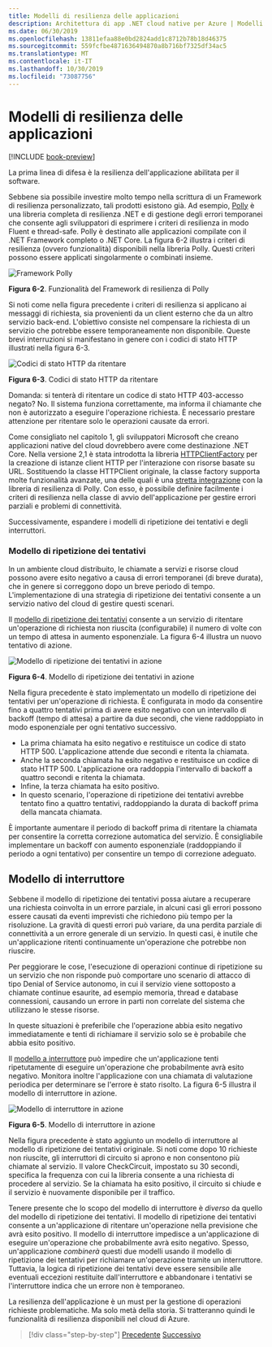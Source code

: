 ```yaml
---
title: Modelli di resilienza delle applicazioni
description: Architettura di app .NET cloud native per Azure | Modelli di resilienza delle applicazioni
ms.date: 06/30/2019
ms.openlocfilehash: 13811efaa88e0bd2824add1c8712b78b18d46375
ms.sourcegitcommit: 559fcfbe4871636494870a8b716bf7325df34ac5
ms.translationtype: MT
ms.contentlocale: it-IT
ms.lasthandoff: 10/30/2019
ms.locfileid: "73087756"
---
```

# <a name="application-resiliency-patterns"></a>Modelli di resilienza delle applicazioni

[!INCLUDE [book-preview](../../../includes/book-preview.md)]

La prima linea di difesa è la resilienza dell'applicazione abilitata per il software.

Sebbene sia possibile investire molto tempo nella scrittura di un Framework di resilienza personalizzato, tali prodotti esistono già. Ad esempio, [Polly](http://www.thepollyproject.org/) è una libreria completa di resilienza .NET e di gestione degli errori temporanei che consente agli sviluppatori di esprimere i criteri di resilienza in modo Fluent e thread-safe. Polly è destinato alle applicazioni compilate con il .NET Framework completo o .NET Core. La figura 6-2 illustra i criteri di resilienza (ovvero funzionalità) disponibili nella libreria Polly. Questi criteri possono essere applicati singolarmente o combinati insieme.

![Framework Polly](./media/polly-resiliency-framework.png)

**Figura 6-2**. Funzionalità del Framework di resilienza di Polly

Si noti come nella figura precedente i criteri di resilienza si applicano ai messaggi di richiesta, sia provenienti da un client esterno che da un altro servizio back-end. L'obiettivo consiste nel compensare la richiesta di un servizio che potrebbe essere temporaneamente non disponibile. Queste brevi interruzioni si manifestano in genere con i codici di stato HTTP illustrati nella figura 6-3.

![Codici di stato HTTP da ritentare](./media/http-status-codes.png)

**Figura 6-3**. Codici di stato HTTP da ritentare

Domanda: si tenterà di ritentare un codice di stato HTTP 403-accesso negato? No. Il sistema funziona correttamente, ma informa il chiamante che non è autorizzato a eseguire l'operazione richiesta. È necessario prestare attenzione per ritentare solo le operazioni causate da errori.

Come consigliato nel capitolo 1, gli sviluppatori Microsoft che creano applicazioni native del cloud dovrebbero avere come destinazione .NET Core. Nella versione 2,1 è stata introdotta la libreria [HTTPClientFactory](https://www.stevejgordon.co.uk/introduction-to-httpclientfactory-aspnetcore) per la creazione di istanze client HTTP per l'interazione con risorse basate su URL. Sostituendo la classe HTTPClient originale, la classe factory supporta molte funzionalità avanzate, una delle quali è una [stretta integrazione](../microservices/implement-resilient-applications/implement-http-call-retries-exponential-backoff-polly.md) con la libreria di resilienza di Polly. Con esso, è possibile definire facilmente i criteri di resilienza nella classe di avvio dell'applicazione per gestire errori parziali e problemi di connettività.

Successivamente, espandere i modelli di ripetizione dei tentativi e degli interruttori.

### <a name="retry-pattern"></a>Modello di ripetizione dei tentativi

In un ambiente cloud distribuito, le chiamate a servizi e risorse cloud possono avere esito negativo a causa di errori temporanei (di breve durata), che in genere si correggono dopo un breve periodo di tempo. L'implementazione di una strategia di ripetizione dei tentativi consente a un servizio nativo del cloud di gestire questi scenari.

Il [modello di ripetizione dei tentativi](https://docs.microsoft.com/azure/architecture/patterns/retry) consente a un servizio di ritentare un'operazione di richiesta non riuscita (configurabile) il numero di volte con un tempo di attesa in aumento esponenziale. La figura 6-4 illustra un nuovo tentativo di azione.

![Modello di ripetizione dei tentativi in azione](./media/retry-pattern.png)

**Figura 6-4**. Modello di ripetizione dei tentativi in azione

Nella figura precedente è stato implementato un modello di ripetizione dei tentativi per un'operazione di richiesta. È configurata in modo da consentire fino a quattro tentativi prima di avere esito negativo con un intervallo di backoff (tempo di attesa) a partire da due secondi, che viene raddoppiato in modo esponenziale per ogni tentativo successivo.

- La prima chiamata ha esito negativo e restituisce un codice di stato HTTP 500. L'applicazione attende due secondi e ritenta la chiamata.
- Anche la seconda chiamata ha esito negativo e restituisce un codice di stato HTTP 500. L'applicazione ora raddoppia l'intervallo di backoff a quattro secondi e ritenta la chiamata.
- Infine, la terza chiamata ha esito positivo.
- In questo scenario, l'operazione di ripetizione dei tentativi avrebbe tentato fino a quattro tentativi, raddoppiando la durata di backoff prima della mancata chiamata.

È importante aumentare il periodo di backoff prima di ritentare la chiamata per consentire la corretta correzione automatica del servizio. È consigliabile implementare un backoff con aumento esponenziale (raddoppiando il periodo a ogni tentativo) per consentire un tempo di correzione adeguato.

## <a name="circuit-breaker-pattern"></a>Modello di interruttore

Sebbene il modello di ripetizione dei tentativi possa aiutare a recuperare una richiesta coinvolta in un errore parziale, in alcuni casi gli errori possono essere causati da eventi imprevisti che richiedono più tempo per la risoluzione. La gravità di questi errori può variare, da una perdita parziale di connettività a un errore generale di un servizio. In questi casi, è inutile che un'applicazione ritenti continuamente un'operazione che potrebbe non riuscire.

Per peggiorare le cose, l'esecuzione di operazioni continue di ripetizione su un servizio che non risponde può comportare uno scenario di attacco di tipo Denial of Service autonomo, in cui il servizio viene sottoposto a chiamate continue esaurite, ad esempio memoria, thread e database connessioni, causando un errore in parti non correlate del sistema che utilizzano le stesse risorse.

In queste situazioni è preferibile che l'operazione abbia esito negativo immediatamente e tenti di richiamare il servizio solo se è probabile che abbia esito positivo.

Il [modello a interruttore](https://docs.microsoft.com/azure/architecture/patterns/circuit-breaker) può impedire che un'applicazione tenti ripetutamente di eseguire un'operazione che probabilmente avrà esito negativo. Monitora inoltre l'applicazione con una chiamata di valutazione periodica per determinare se l'errore è stato risolto. La figura 6-5 illustra il modello di interruttore in azione.

![Modello di interruttore in azione](./media/circuit-breaker-pattern.png)

**Figura 6-5**. Modello di interruttore in azione

Nella figura precedente è stato aggiunto un modello di interruttore al modello di ripetizione dei tentativi originale. Si noti come dopo 10 richieste non riuscite, gli interruttori di circuito si aprono e non consentono più chiamate al servizio. Il valore CheckCircuit, impostato su 30 secondi, specifica la frequenza con cui la libreria consente a una richiesta di procedere al servizio. Se la chiamata ha esito positivo, il circuito si chiude e il servizio è nuovamente disponibile per il traffico.

Tenere presente che lo scopo del modello di interruttore è *diverso* da quello del modello di ripetizione dei tentativi. Il modello di ripetizione dei tentativi consente a un'applicazione di ritentare un'operazione nella previsione che avrà esito positivo. Il modello di interruttore impedisce a un'applicazione di eseguire un'operazione che probabilmente avrà esito negativo. Spesso, un'applicazione *combinerà* questi due modelli usando il modello di ripetizione dei tentativi per richiamare un'operazione tramite un interruttore. Tuttavia, la logica di ripetizione dei tentativi deve essere sensibile alle eventuali eccezioni restituite dall'interruttore e abbandonare i tentativi se l'interruttore indica che un errore non è temporaneo.

La resilienza dell'applicazione è un must per la gestione di operazioni richieste problematiche. Ma solo metà della storia. Si tratteranno quindi le funzionalità di resilienza disponibili nel cloud di Azure.

>[!div class="step-by-step"]
>[Precedente](resiliency.md)
>[Successivo](infrastructure-resiliency-azure.md)
